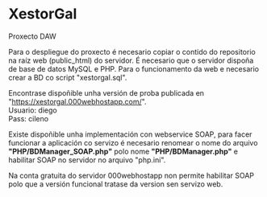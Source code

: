 # XestorGal
Proxecto DAW

Para o despliegue do proxecto é necesario copiar o contido do repositorio na raíz web (public_html) do servidor.
É necesario que o servidor dispoña de base de datos MySQL e PHP.
Para o funcionamento da web e necesario crear a BD co script "xestorgal.sql".

Encontrase dispoñible unha versión de proba publicada en "https://xestorgal.000webhostapp.com/".
</br>
Usuario: diego
</br>
Pass: cileno

Existe dispoñible unha implementación con webservice SOAP, para facer funcionar a aplicación co servizo é necesario
renomear o nome do arquivo <strong>"PHP/BDManager_SOAP.php"</strong> polo nome <strong>"PHP/BDManager.php"</strong> e habilitar SOAP no servidor no arquivo "php.ini".

Na conta gratuita do servidor 000webhostapp non permite habilitar SOAP polo que a versión funcional tratase da version sen servizo web.



